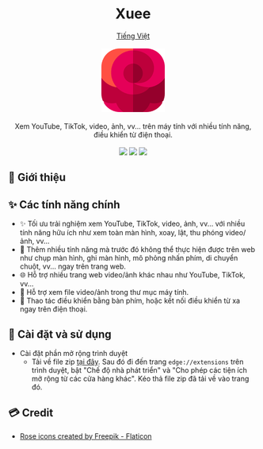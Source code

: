 <h1 align="center">Xuee</h1>

<p align="center">
	<a href="./README.md">Tiếng Việt</a>
	<br>
	<br>
	<img src="./public/assets/images/icons/icon-128.png" height="128">
	<br>
	<br>
	Xem YouTube, TikTok, video, ảnh, vv... trên máy tính với nhiều tính năng, điều khiển từ điện thoại.
	<br>
	<br>
	<img src="https://img.shields.io/github/package-json/v/tientq64/xuee?label=Version">
	<img src="https://img.shields.io/github/deployments/tientq64/xuee/production?label=Deployment&color=f43f5e">
	<img src="https://img.shields.io/website?label=Website&url=https://xuee.vercel.app&up_color=16a34a&down_color=f43f5e">
</p>

## 📰 Giới thiệu

## ✨ Các tính năng chính

- ✨ Tối ưu trải nghiệm xem YouTube, TikTok, video, ảnh, vv... với nhiều tính năng hữu ích như xem toàn màn hình, xoay, lật, thu phóng video/ảnh, vv...
- 🤯 Thêm nhiều tính năng mà trước đó không thể thực hiện được trên web như chụp màn hình, ghi màn hình, mô phỏng nhấn phím, di chuyển chuột, vv... ngay trên trang web.
- 🌐 Hỗ trợ nhiều trang web video/ảnh khác nhau như YouTube, TikTok, vv...
- 📂 Hỗ trợ xem file video/ảnh trong thư mục máy tính.
- 📱 Thao tác điều khiển bằng bàn phím, hoặc kết nối điều khiển từ xa ngay trên điện thoại.

## 🤳 Cài đặt và sử dụng

- Cài đặt phần mở rộng trình duyệt
    - Tải về file zip [tại đây][1]. Sau đó đi đến trang `edge://extensions` trên trình duyệt, bật "Chế độ nhà phát triển" và "Cho phép các tiện ích mở rộng từ các cửa hàng khác". Kéo thả file zip đã tải về vào trang đó.

[1]: ./archive/xuee-extension.zip

## 💳 Credit

- <a href="https://www.flaticon.com/free-icons/rose" title="rose icons">Rose icons created by Freepik - Flaticon</a>
